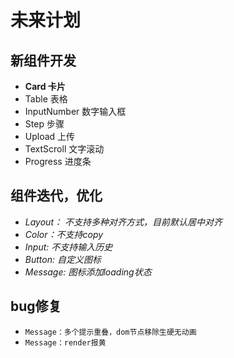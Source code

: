 # 未来计划

## 新组件开发

- **Card 卡片**
- Table 表格
- InputNumber 数字输入框
- Step 步骤
- Upload 上传
- TextScroll 文字滚动
- Progress 进度条

## 组件迭代，优化

- *Layout： 不支持多种对齐方式，目前默认居中对齐*
- *Color：不支持copy*
- *Input: 不支持输入历史*
- *Button: 自定义图标*
- *Message: 图标添加loading状态*

## bug修复

- `Message：多个提示重叠，dom节点移除生硬无动画`
- `Message：render报黄`
